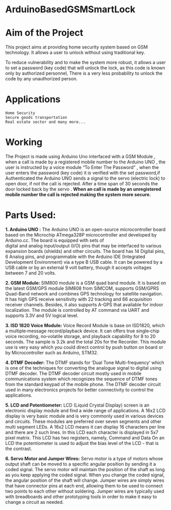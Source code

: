# ArduinoBasedGSMSmartLock
# Aim of the Project
This project aims at providing home security system based on GSM technology. It allows a user to unlock without using traditional key.

To reduce vulnerability and to make the system more robust, it allows a user to set a password (key code) that will unlock the lock, as this code is known only by authorized personnel, There is a very less probability to unlock the code by any unauthorized person.


# Applications
    Home Security
    Secure goods transportation
    Real estate sector and many more...

# Working			         
The Project is made using Arduino Uno interfaced with a  GSM Module , when a call is made by a registered mobile number to the Arduino UNO , the user is instructed by a voice module “To Enter The Password” , when the user enters the password (key code) it is verified with the set password,if Authenticated the Arduino UNO sends a signal to the servo (electric lock) to open door, if not the call is rejected. After a time span of 30 seconds the door locked back by the servo .
**When an call is made by an unregistered mobile number the call is rejected making the system more secure.**



# Parts Used:

**1. Arduino  UNO :**
The Arduino UNO is an open-source microcontroller board based on the Microchip ATmega328P microcontroller and developed by Arduino.cc. The board is equipped with sets of  
digital and analog input/output (I/O) pins that may be interfaced to various expansion boards (shields) and other circuits. The board has 14 Digital pins, 6 Analog pins, and 
programmable with the Arduino IDE (Integrated Development Environment) via a type B USB cable. It can be powered by a USB cable or by an external 9 volt battery, though 
it accepts voltages between 7 and 20 volts. 


**2. GSM Module:**
SIM800 module is a GSM quad band module. It is based on the latest GSM/GPS module SIM808 from SIMCOM, supports GSM/GPRS Quad-Band network and combines GPS technology for 
satellite navigation. It has high GPS receive sensitivity with 22 tracking and 66 acquisition receiver channels. Besides, it also supports A-GPS that available for indoor 
localization. The module is controlled by AT command via UART and supports 3.3V and 5V logical level.

**3. ISD 1820 Voice Module:**
 Voice Record Module is base on ISD1820, which a multiple‐message record/playback device. It can offers true single‐chip voice recording, no‐volatile storage, and playback capability for 8 to 20 seconds. The sample is 3.2k and the total 20s for the Recorder. This module use is very easy which you could direct control by push button on board or by Microcontroller such as Arduino, STM32.

**4. DTMF Decoder:**
The DTMF stands for ‘Dual Tone Multi-frequency’ which is one of the techniques for converting the analogue signal to digital using DTMF decoder. The DTMF decoder circuit mostly used in mobile communications system which recognizes the sequence of DTMF tones from the standard keypad of the mobile phone.  The DTMF decoder circuit used in many electronics projects for better connectivity to control the applications.

**5. LCD and Potentiometer:**
LCD (Liquid Crystal Display) screen is an electronic display module and find a wide range of applications. A 16x2 LCD display is very basic module and is very commonly used in various devices and circuits. These modules are preferred over seven segments and other multi segment LEDs.
A 16x2 LCD means it can display 16 characters per line and there are 2 such lines. In this LCD each character is displayed in 5x7 pixel matrix. This LCD has two registers, namely, Command and Data
On an LCD the potentiometer is used to adjust the bias level of the LCD - that is the contrast.


**6. Servo Motor and Jumper Wires:**
Servo motor is a type of motors whose output shaft can be moved to a specific angular position by sending it a coded signal. The servo motor will maintain the position of the shaft as long as you keep applying the coded signal. When you change the coded signal, the angular position of the shaft will change.
Jumper wires are simply wires that have connector pins at each end, allowing them to be used to connect two points to each other without soldering. Jumper wires are typically used with breadboards and other prototyping tools in order to make it easy to change a circuit as needed.

